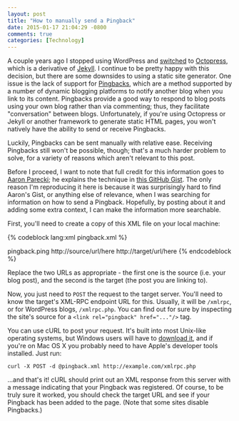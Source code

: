 ```yaml
---
layout: post
title: "How to manually send a Pingback"
date: 2015-01-17 21:04:29 -0800
comments: true
categories: [Technology]
---
```


A couple years ago I stopped using WordPress and
[switched](http://blog.mlindgren.ca/entry/2012/09/23/switching-to-octopress/)
to [Octopress](http://octopress.org/), which is a derivative of
[Jekyll](http://jekyllrb.com/). I continue to be pretty happy with this
decision, but there are some downsides to using a static site generator. One
issue is the lack of support for
[Pingbacks](http://en.wikipedia.org/wiki/Pingback), which are a method supported
by a number of dynamic blogging platforms to notify another blog when you link
to its content. Pingbacks provide a good way to respond to blog posts using
your own blog rather than via commenting; thus, they facilitate "conversation"
between blogs. Unfortunately, if you're using Octopress or Jekyll or another
framework to generate static HTML pages, you won't natively have the ability to
send or receive Pingbacks.

Luckily, Pingbacks can be sent manually with relative ease. Receiving Pingbacks
still won't be possible, though; that's a much harder problem to solve, for a
variety of reasons which aren't relevant to this post.

Before I proceed, I want to note that full credit for this information goes to
[Aaron Parecki](http://aaronparecki.com/); he explains the technique in
[this GitHub Gist](https://gist.github.com/aaronpk/5744879). The only reason I'm
reproducing it here is because it was surprisingly hard to find Aaron's Gist,
or anything else of relevance, when I was searching for information on how to
send a Pingback. Hopefully, by posting about it and adding some extra context, I
can make the information more searchable.

First, you'll need to create a copy of this XML file on your local machine:

{% codeblock lang:xml pingback.xml %}
<?xml version="1.0" encoding="iso-8859-1"?>
<methodCall>
<methodName>pingback.ping</methodName>
<params>
 <param>
  <value>
   <string>http://source/url/here</string>
  </value>
 </param>
 <param>
  <value>
   <string>http://target/url/here</string>
  </value>
 </param>
</params>
</methodCall>
{% endcodeblock %}

Replace the two URLs as appropriate - the first one is the source (i.e. your
blog post), and the second is the target (the post you are linking to).

Now, you just need to `POST` the request to the target server. You'll need to
know the target's XML-RPC endpoint URL for this.  Usually, it will be `/xmlrpc`,
or for WordPress blogs, `/xmlrpc.php`. You can find out for sure by inspecting
the site's source for a `<link rel="pingback" href="..."/>` tag.

You can use cURL to post your request. It's built into most Unix-like operating
systems, but Windows users will have to
[download it](http://curl.haxx.se/dlwiz/?type=bin&os=Win32&flav=-&ver=2000%2FXP),
and if you're on Mac OS X you probably need to have Apple's developer tools
installed.  Just run:

    curl -X POST -d @pingback.xml http://example.com/xmlrpc.php

...and that's it! cURL should print out an XML response from this server with a
message indicating that your Pingback was registered. Of course, to be truly
sure it worked, you should check the target URL and see if your Pingback has
been added to the page. (Note that some sites disable Pingbacks.)
